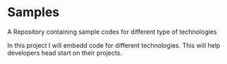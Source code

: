 # Samples
A Repository containing sample codes for different type of technologies

In this project I will embedd code for different technologies. This will help developers head start on their projects.
